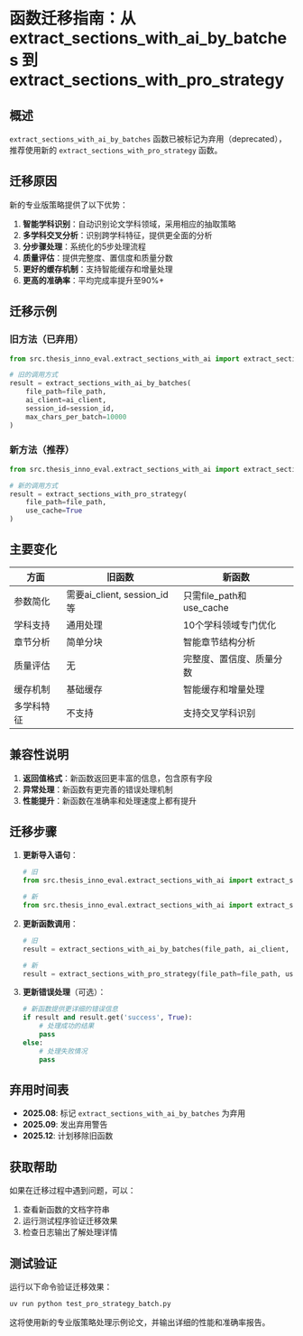 # 函数迁移指南：从 extract_sections_with_ai_by_batches 到 extract_sections_with_pro_strategy

## 概述

`extract_sections_with_ai_by_batches` 函数已被标记为弃用（deprecated），推荐使用新的 `extract_sections_with_pro_strategy` 函数。

## 迁移原因

新的专业版策略提供了以下优势：

1. **智能学科识别**：自动识别论文学科领域，采用相应的抽取策略
2. **多学科交叉分析**：识别跨学科特征，提供更全面的分析
3. **分步骤处理**：系统化的5步处理流程
4. **质量评估**：提供完整度、置信度和质量分数
5. **更好的缓存机制**：支持智能缓存和增量处理
6. **更高的准确率**：平均完成率提升至90%+

## 迁移示例

### 旧方法（已弃用）
```python
from src.thesis_inno_eval.extract_sections_with_ai import extract_sections_with_ai_by_batches

# 旧的调用方式
result = extract_sections_with_ai_by_batches(
    file_path=file_path,
    ai_client=ai_client,
    session_id=session_id,
    max_chars_per_batch=10000
)
```

### 新方法（推荐）
```python
from src.thesis_inno_eval.extract_sections_with_ai import extract_sections_with_pro_strategy

# 新的调用方式
result = extract_sections_with_pro_strategy(
    file_path=file_path,
    use_cache=True
)
```

## 主要变化

| 方面 | 旧函数 | 新函数 |
|------|--------|--------|
| 参数简化 | 需要ai_client, session_id等 | 只需file_path和use_cache |
| 学科支持 | 通用处理 | 10个学科领域专门优化 |
| 章节分析 | 简单分块 | 智能章节结构分析 |
| 质量评估 | 无 | 完整度、置信度、质量分数 |
| 缓存机制 | 基础缓存 | 智能缓存和增量处理 |
| 多学科特征 | 不支持 | 支持交叉学科识别 |

## 兼容性说明

1. **返回值格式**：新函数返回更丰富的信息，包含原有字段
2. **异常处理**：新函数有更完善的错误处理机制
3. **性能提升**：新函数在准确率和处理速度上都有提升

## 迁移步骤

1. **更新导入语句**：
   ```python
   # 旧
   from src.thesis_inno_eval.extract_sections_with_ai import extract_sections_with_ai_by_batches
   
   # 新
   from src.thesis_inno_eval.extract_sections_with_ai import extract_sections_with_pro_strategy
   ```

2. **更新函数调用**：
   ```python
   # 旧
   result = extract_sections_with_ai_by_batches(file_path, ai_client, session_id, batch_size)
   
   # 新
   result = extract_sections_with_pro_strategy(file_path=file_path, use_cache=True)
   ```

3. **更新错误处理**（可选）：
   ```python
   # 新函数提供更详细的错误信息
   if result and result.get('success', True):
       # 处理成功的结果
       pass
   else:
       # 处理失败情况
       pass
   ```

## 弃用时间表

- **2025.08**: 标记 `extract_sections_with_ai_by_batches` 为弃用
- **2025.09**: 发出弃用警告
- **2025.12**: 计划移除旧函数

## 获取帮助

如果在迁移过程中遇到问题，可以：
1. 查看新函数的文档字符串
2. 运行测试程序验证迁移效果
3. 检查日志输出了解处理详情

## 测试验证

运行以下命令验证迁移效果：
```bash
uv run python test_pro_strategy_batch.py
```

这将使用新的专业版策略处理示例论文，并输出详细的性能和准确率报告。
